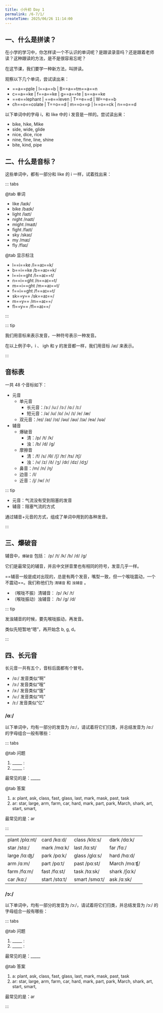```yaml
---
title: 小升初 Day 1
permalink: /6-7/1/
createTime: 2025/06/26 11:14:00
---
```


## 一、什么是拼读？

在小学的学习中，你怎样读一个不认识的单词呢？是跟读录音吗？还是跟着老师读？这种跟读的方法，是不是很容易忘呢？

在这节课，我们要学一种新方法，叫拼读。

观察以下几个单词，尝试读出来：

- ==a==pple | l==a==b | B==a==tm==a==n
- c==a==ke | f==a==ke | g==a==te | s==a==ke
- ==e==lephant | ==e==leven | T==e==d | W==e==b
- ch==o==colate | T==o==d | m==o==p | l==o==ck | n==o==d

以下单词中的字母 i，和 like 中的 i 发音是一样的。尝试读出来：

- bike, hike, Mike
- side, wide, glide
- nice, dice, rice
- nine, fine, line, shine
- bite, kind, pipe

## 二、什么是音标？

这些单词中，都有一部分和 like 的 i 一样，试着找出来：

::: tabs

@tab 单词

- like /laɪk/
- bike /baɪk/
- light /laɪt/
- night /naɪt/
- might /maɪt/
- fight /faɪt/
- sky /skaɪ/
- my /maɪ/
- fly /flaɪ/

@tab 显示标注

- l==i==ke /l==aɪ==k/
- b==i==ke /b==aɪ==k/
- l==i==ght /l==aɪ==t/
- n==i==ght /n==aɪ==t/
- m==i==ght /m==aɪ==t/
- f==i==ght /f==aɪ==t/
- sk==y== /sk==aɪ==/
- m==y== /m==aɪ==/
- fl==y== /fl==aɪ==/

:::

::: tip

我们用音标来表示发音，一种符号表示一种发音。

在以上例子中，i 、 igh 和 y 的发音都一样，我们用音标 /aɪ/ 来表示。

:::

## 音标表

一共 48 个音标如下：

- 元音
  - 单元音
    - 长元音：/ɜ:/ /u:/ /ɔ:/ /ɑ:/ /ɪ:/
    - 短元音：/ǝ/ /ʊ/ /ɒ/ /ʌ/ /ɪ/ /e/ /æ/
  - 双元音：/eɪ/ /aɪ/ /ɔɪ/ /ǝʊ/ /aʊ/ /ɪǝ/ /eǝ/ /ʊǝ/
- 辅音
  - 爆破音
    - 清：/p/ /t/ /k/
    - 浊：/b/ /d/ /g/
  - 摩擦音
    - 清：/f/ /s/ /θ/ /∫/ /tr/ /ts/ /t∫/
    - 浊：/v/ /z/ /ð/ /ʒ/ /dr/ /dz/ /dʒ/
  - 鼻音：/m/ /n/ /ŋ/
  - 边音：/l/
  - 近音：/j/ /w/ /r/

::: tip

- 元音：气流没有受到阻塞的发音
- 辅音：阻塞气流的方式

通过辅音+元音的方式，组成了单词中用到的各种发音。

:::

## 三、爆破音

辅音中，`爆破音` 包括： /p/ /t/ /k/ /b/ /d/ /g/

它们是最常见的辅音，并且中文拼音里也有相同的符号，发音几乎一样。

==辅音一般是成对出现的，总是有两个发音，嘴型一致，但一个喉咙震动，一个不震动==。我们称他们为 `清辅音` 和 `浊辅音` 。

- （喉咙不振）清辅音： /p/ /k/ /t/
- （喉咙振动）浊辅音： /b/ /g/ /d/

::: tip

发浊辅音的时候，要先喉咙振动，再发音。

类似先短暂地“嗯”，再开始念 b, g, d。

:::

## 四、长元音

长元音一共有五个，音标后面都有个冒号。

- /ɑ:/ 发音类似“啊”
- /ɔ:/ 发音类似“哦”
- /ɜ:/ 发音类似“饿”
- /u:/ 发音类似“呜”
- /ɪ:/ 发音类似“亿”

### /ɑ:/

以下单词中，均有一部分的发音为 /ɑ:/，请试着将它们归类，并总结发音为 /ɑ:/ 的字母组合一般有哪些：

::: tabs

@tab 问题

1. \_\_\_\_\_ :
2. \_\_\_\_\_ :

最常见的是：\_\_\_\_\_

@tab 答案

1. a: plant, ask, class, fast, glass, last, mark, mask, past, task
2. ar: star, large, arm, farm, car, hard, mark, part, park, March, shark, art, start, smart,

最常见的是：ar

:::

|                |               |               |              |
|----------------|---------------|---------------|--------------|
| plant /plɑːnt/ | card /kɑːd/   | class /klɑːs/ | dark /dɑːk/  |
| star /stɑː/    | mark /mɑːk/   | last /lɑːst/  | far /fɑː/    |
| large /lɑːʤ/   | park /pɑːk/   | glass /glɑːs/ | hard /hɑːd/  |
| arm /ɑːm/      | part /pɑːt/   | past /pɑːst/  | March /mɑːʧ/ |
| farm /fɑːm/    | fast /fɑːst/  | task /tɑːsk/  | shark /ʃɑːk/ |
| car /kɑː/      | start /stɑːt/ | smart /smɑːt/ | ask /ɑːsk/   |

### /ɔ:/

以下单词中，均有一部分的发音为 /ɔ:/，请试着将它们归类，并总结发音为 /ɔ:/ 的字母组合一般有哪些：

::: tabs

@tab 问题

1. \_\_\_\_\_ :
2. \_\_\_\_\_ :

最常见的是：\_\_\_\_\_

@tab 答案

1. a: plant, ask, class, fast, glass, last, mark, mask, past, task
2. ar: star, large, arm, farm, car, hard, mark, part, park, March, shark, art, start, smart,

最常见的是：ar

:::